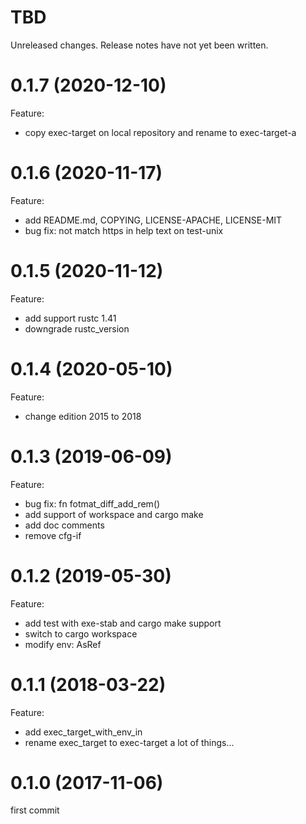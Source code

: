 TBD
===
Unreleased changes. Release notes have not yet been written.

0.1.7 (2020-12-10)
=====
Feature:

* copy exec-target on local repository and rename to exec-target-a

0.1.6 (2020-11-17)
=====
Feature:

* add README.md, COPYING, LICENSE-APACHE, LICENSE-MIT
* bug fix: not match https in help text on test-unix

0.1.5 (2020-11-12)
=====
Feature:

* add support rustc 1.41
* downgrade rustc_version

0.1.4 (2020-05-10)
=====
Feature:

* change edition 2015 to 2018

0.1.3 (2019-06-09)
=====
Feature:

* bug fix: fn fotmat_diff_add_rem()
* add support of workspace and cargo make
* add doc comments
* remove cfg-if

0.1.2 (2019-05-30)
=====
Feature:

* add test with exe-stab and cargo make support
* switch to cargo workspace
* modify env: AsRef<OsStr>

0.1.1 (2018-03-22)
=====
Feature:

* add exec_target_with_env_in
* rename exec_target to exec-target
a lot of things...

0.1.0 (2017-11-06)
=====
first commit
